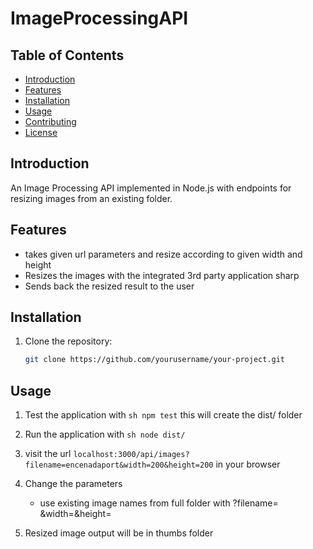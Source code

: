 # ImageProcessingAPI


## Table of Contents
- [Introduction](#introduction)
- [Features](#features)
- [Installation](#installation)
- [Usage](#usage)
- [Contributing](#contributing)
- [License](#license)


## Introduction

An Image Processing API implemented in Node.js with endpoints for resizing images from an existing folder.

## Features

- takes given url parameters and resize according to given width and height
- Resizes the images with the integrated 3rd party application sharp
- Sends back the resized result to the user

## Installation

1. Clone the repository:
   ```sh
   git clone https://github.com/yourusername/your-project.git

## Usage

1. Test the application with 
    ```sh npm test```
    this will create the dist/ folder
2. Run the application with 
    ```sh node dist/```
3. visit the url 
```localhost:3000/api/images?filename=encenadaport&width=200&height=200```
in your browser

4. Change the parameters 
    - use existing image names from full folder with ?filename=<image name>&width=<width size>&height=<height size>

5. Resized image output will be in thumbs folder

